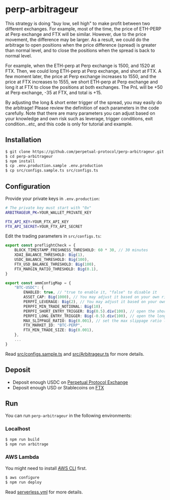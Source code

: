 # perp-arbitrageur
This strategy is doing "buy low, sell high" to make profit between two different exchanges. For example, most of the time, the price of ETH-PERP at Perp exchange and FTX will be similar. However, due to the price movement, the difference may be larger. As a result, we could do the arbitrage to open positions when the price difference (spread) is greater than normal level, and to close the positions when the spread is back to normal level. 

For example, when the ETH-perp at Perp exchange is 1500, and 1520 at FTX. Then, we could long ETH-perp at Perp exchange, and short at FTX. A few moment later, the price at Perp exchange increases to 1550, and the price at FTX increases to 1555, we short ETH-perp at Perp exchange and long it at FTX to close the positions at both exchanges. The PnL will be +50 at Perp exchange, -35 at FTX, and total is  +15. 

By adjusting the long & short enter trigger of the spread, you may easily do the arbitrage! Please review the definition of each parameters in the code carefully. Note that there are many parameters you can adjust based on your knowledge and own risk such as leverage, trigger conditions, exit condition...etc, and this code is only for tutorial and example. 

## Installation

```bash
$ git clone https://github.com/perpetual-protocol/perp-arbitrageur.git
$ cd perp-arbitrageur
$ npm install
$ cp .env.production.sample .env.production
$ cp src/configs.sample.ts src/configs.ts
```

## Configuration

Provide your private keys in `.env.production`:

```bash
# The private key must start with "0x"
ARBITRAGEUR_PK=YOUR_WALLET_PRIVATE_KEY

FTX_API_KEY=YOUR_FTX_API_KEY
FTX_API_SECRET=YOUR_FTX_API_SECRET
```

Edit the trading parameters in `src/configs.ts`:

```ts
export const preflightCheck = {
    BLOCK_TIMESTAMP_FRESHNESS_THRESHOLD: 60 * 30, // 30 minutes
    XDAI_BALANCE_THRESHOLD: Big(1),
    USDC_BALANCE_THRESHOLD: Big(100),
    FTX_USD_BALANCE_THRESHOLD: Big(100),
    FTX_MARGIN_RATIO_THRESHOLD: Big(0.1), 
}

export const ammConfigMap = {
    "BTC-USDC": {
        ENABLED: true, // "true to enable it, "false" to disable it
        ASSET_CAP: Big(1000), // You may adjust it based on your own risk.
        PERPFI_LEVERAGE: Big(2), // You may adjust it based on your own risk.
        PERPFI_MIN_TRADE_NOTIONAL: Big(10), 
        PERPFI_SHORT_ENTRY_TRIGGER: Big(0.5).div(100), // open the short position at Perp exchange when the spread is >= 0.5 % 
        PERPFI_LONG_ENTRY_TRIGGER: Big(-0.5).div(100), // open the long position at Perp excahnge when the spread is =< -0.5%
        MAX_SLIPPAGE_RATIO: Big(0.001), // set the max slippage ratio limit to avoid large slippage 
        FTX_MARKET_ID: "BTC-PERP",
        FTX_MIN_TRADE_SIZE: Big(0.001), 
    },
    ...
}
```

Read [src/configs.sample.ts](https://github.com/perpetual-protocol/perp-arbitrageur/blob/main/src/configs.sample.ts) and [src/Arbitrageur.ts](https://github.com/perpetual-protocol/perp-arbitrageur/blob/main/src/Arbitrageur.ts) for more details.

## Deposit

- Deposit enough USDC on [Perpetual Protocol Exchange](https://perp.exchange/)
- Deposit enough USD or Stablecoins on [FTX](https://ftx.com/)

## Run

You can run `perp-arbitrageur` in the following environments:

### Localhost

```bash
$ npm run build
$ npm run arbitrage
```

### AWS Lambda

You might need to install [AWS CLI](https://aws.amazon.com/cli/) first.

```bash
$ aws configure
$ npm run deploy
```

Read [serverless.yml](https://github.com/perpetual-protocol/perp-arbitrageur/blob/main/serverless.yml) for more details.
